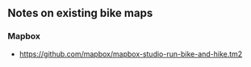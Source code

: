 ## Notes on existing bike maps

### Mapbox

- https://github.com/mapbox/mapbox-studio-run-bike-and-hike.tm2
